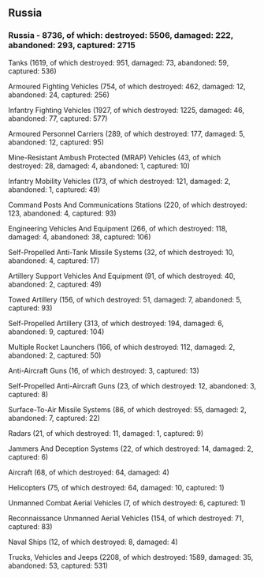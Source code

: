 
 
 ## Russia
 
 ### Russia - 8736, of which: destroyed: 5506, damaged: 222, abandoned: 293, captured: 2715

 

 

 Tanks (1619, of which destroyed: 951, damaged: 73, abandoned: 59, captured: 536)

 Armoured Fighting Vehicles (754, of which destroyed: 462, damaged: 12, abandoned: 24, captured: 256)

 Infantry Fighting Vehicles (1927, of which destroyed: 1225, damaged: 46, abandoned: 77, captured: 577)

 Armoured Personnel Carriers (289, of which destroyed: 177, damaged: 5, abandoned: 12, captured: 95)

 Mine-Resistant Ambush Protected (MRAP) Vehicles (43, of which destroyed: 28, damaged: 4, abandoned: 1, captured: 10)

 Infantry Mobility Vehicles (173, of which destroyed: 121, damaged: 2, abandoned: 1, captured: 49)

 Command Posts And Communications Stations (220, of which destroyed: 123, abandoned: 4, captured: 93)

 Engineering Vehicles And Equipment (266, of which destroyed: 118, damaged: 4, abandoned: 38, captured: 106)

 Self-Propelled Anti-Tank Missile Systems (32, of which destroyed: 10, abandoned: 4, captured: 17)

 Artillery Support Vehicles And Equipment (91, of which destroyed: 40, abandoned: 2, captured: 49)

 Towed Artillery (156, of which destroyed: 51, damaged: 7, abandoned: 5, captured: 93)

 Self-Propelled Artillery (313, of which destroyed: 194, damaged: 6, abandoned: 9, captured: 104)

 Multiple Rocket Launchers (166, of which destroyed: 112, damaged: 2, abandoned: 2, captured: 50)

 Anti-Aircraft Guns (16, of which destroyed: 3, captured: 13)

 Self-Propelled Anti-Aircraft Guns (23, of which destroyed: 12, abandoned: 3, captured: 8)

 Surface-To-Air Missile Systems (86, of which destroyed: 55, damaged: 2, abandoned: 7, captured: 22)

 Radars (21, of which destroyed: 11, damaged: 1, captured: 9)

 Jammers And Deception Systems (22, of which destroyed: 14, damaged: 2, captured: 6)

 Aircraft (68, of which destroyed: 64, damaged: 4)

 Helicopters (75, of which destroyed: 64, damaged: 10, captured: 1)

 Unmanned Combat Aerial Vehicles (7, of which destroyed: 6, captured: 1)

 Reconnaissance Unmanned Aerial Vehicles (154, of which destroyed: 71, captured: 83)

 Naval Ships (12, of which destroyed: 8, damaged: 4)

 Trucks, Vehicles and Jeeps (2208, of which destroyed: 1589, damaged: 35, abandoned: 53, captured: 531)

